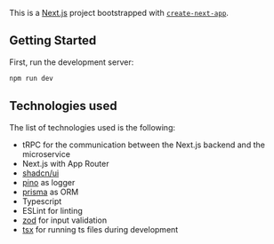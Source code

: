 This is a [Next.js](https://nextjs.org/) project bootstrapped with [`create-next-app`](https://github.com/vercel/next.js/tree/canary/packages/create-next-app).

## Getting Started

First, run the development server:

```bash
npm run dev
```

## Technologies used

The list of technologies used is the following:

- tRPC for the communication between the Next.js backend and the microservice
- Next.js with App Router
- [shadcn/ui](https://ui.shadcn.com/)
- [pino](https://github.com/pinojs/pino) as logger
- [prisma](https://www.prisma.io/) as ORM
- Typescript
- ESLint for linting
- [zod](https://github.com/colinhacks/zod) for input validation
- [tsx](https://github.com/privatenumber/tsx) for running ts files during development
